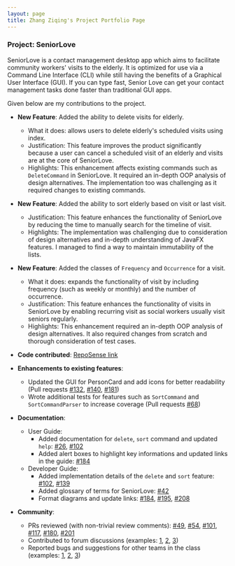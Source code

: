 ```yaml
---
layout: page
title: Zhang Ziqing's Project Portfolio Page
---
```


### Project: SeniorLove

SeniorLove is a contact management desktop app which aims to facilitate community workers' visits to the elderly. It is optimized for use via a Command Line Interface (CLI) while still having the benefits of a Graphical User Interface (GUI). If you can type fast, Senior Love can get your contact management tasks done faster than traditional GUI apps.

Given below are my contributions to the project.

- **New Feature**: Added the ability to delete visits for elderly.
  - What it does: allows users to delete elderly's scheduled visits using index.
  - Justification: This feature improves the product significantly because a user can cancel a scheduled visit of an elderly and visits are at the core of SeniorLove.
  - Highlights: This enhancement affects existing commands such as `DeleteCommand` in SeniorLove. It required an in-depth OOP analysis of design alternatives. The implementation too was challenging as it required changes to existing commands.

- **New Feature**: Added the ability to sort elderly based on visit or last visit.
  - Justification: This feature enhances the functionality of SeniorLove by reducing the time to manually search for the timeline of visit.
  - Highlights: The implementation was challenging due to consideration of design alternatives and in-depth understanding of JavaFX features. I managed to find a way to maintain immutability of the lists.

- **New Feature**: Added the classes of `Frequency` and `Occurrence` for a visit.
  - What it does: expands the functionality of visit by including frequency (such as weekly or monthly) and the number of occurrence.
  - Justification: This feature enhances the functionality of visits in SeniorLove by enabling recurring visit as social workers usually visit seniors regularly.
  - Highlights: This enhancement required an in-depth OOP analysis of design alternatives. It also required changes from scratch and thorough consideration of test cases.

- **Code contributed**: [RepoSense link](https://nus-cs2103-ay2122s1.github.io/tp-dashboard/?search=&sort=groupTitle&sortWithin=title&timeframe=commit&mergegroup=&groupSelect=groupByRepos&breakdown=true&checkedFileTypes=docs~functional-code~test-code~other&since=2021-09-17&tabOpen=true&tabType=authorship&tabAuthor=ziqing26&tabRepo=AY2122S1-CS2103-T14-1%2Ftp%5Bmaster%5D&authorshipIsMergeGroup=false&authorshipFileTypes=docs~functional-code~test-code&authorshipIsBinaryFileTypeChecked=false)

- **Enhancements to existing features**:
  - Updated the GUI for PersonCard and add icons for better readability (Pull requests [\#132](https://github.com/AY2122S1-CS2103-T14-1/tp/pull/132), [\#140](https://github.com/AY2122S1-CS2103-T14-1/tp/pull/140), [\#181](https://github.com/AY2122S1-CS2103-T14-1/tp/pull/181))
  - Wrote additional tests for features such as `SortCommand` and `SortCommandParser` to increase coverage (Pull requests [\#68](https://github.com/AY2122S1-CS2103-T14-1/tp/pull/68))

- **Documentation**:
  - User Guide:
    - Added documentation for `delete`, `sort` command and updated `help`: [\#26](https://github.com/AY2122S1-CS2103-T14-1/tp/pull/26), [\#102](https://github.com/AY2122S1-CS2103-T14-1/tp/pull/102)
    - Added alert boxes to highlight key informations and updated links in the guide: [\#184](https://github.com/AY2122S1-CS2103-T14-1/tp/pull/184)
  - Developer Guide:
    - Added implementation details of the `delete` and `sort` feature: [\#102](https://github.com/AY2122S1-CS2103-T14-1/tp/pull/102), [\#139](https://github.com/AY2122S1-CS2103-T14-1/tp/pull/139)
    - Added glossary of terms for SeniorLove: [\#42](https://github.com/AY2122S1-CS2103-T14-1/tp/pull/42)
    - Format diagrams and update links: [\#184](https://github.com/AY2122S1-CS2103-T14-1/tp/pull/184), [\#195](https://github.com/AY2122S1-CS2103-T14-1/tp/pull/195), [\#208](https://github.com/AY2122S1-CS2103-T14-1/tp/pull/208)

- **Community**:
  - PRs reviewed (with non-trivial review comments): [\#49](https://github.com/AY2122S1-CS2103-T14-1/tp/pull/49), [\#54](https://github.com/AY2122S1-CS2103-T14-1/tp/pull/54), [\#101](https://github.com/AY2122S1-CS2103-T14-1/tp/pull/101), [\#117](https://github.com/AY2122S1-CS2103-T14-1/tp/pull/117), [\#180](https://github.com/AY2122S1-CS2103-T14-1/tp/pull/180), [\#201](https://github.com/AY2122S1-CS2103-T14-1/tp/pull/201)
  - Contributed to forum discussions (examples: [1](https://github.com/nus-cs2103-AY2122S1/forum/issues/66), [2](https://github.com/nus-cs2103-AY2122S1/forum/issues/86), [3](https://github.com/nus-cs2103-AY2122S1/forum/issues/353))
  - Reported bugs and suggestions for other teams in the class (examples: [1](https://github.com/ziqing26/ped/issues/9), [2](https://github.com/ziqing26/ped/issues/2), [3](https://github.com/ziqing26/ped/issues/8))
